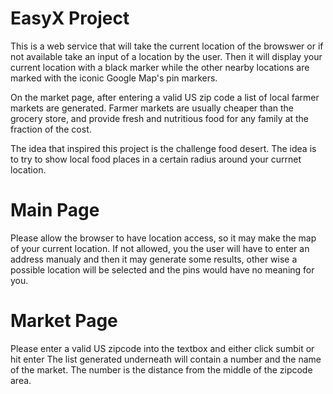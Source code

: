 # EasyX Project

This is a web service that will take the current location of the browswer or if not available take an input of a location by the user. Then it will display your current location with a black marker while the other nearby locations are marked with the iconic Google Map's pin markers. 

On the market page, after entering a valid US zip code a list of local farmer markets are generated. Farmer markets are usually cheaper than the grocery store, and provide fresh and nutritious food for any family at the fraction of the cost. 

The idea that inspired this project is the challenge food desert. The idea is to try to show local food places in a certain radius around your currnet location. 

# Main Page
Please allow the browser to have location access, so it may make the map of your current location. 
If not allowed, you the user will have to enter an address manualy and then it may generate some results, other wise a possible location will be selected and the pins would have no meaning for you. 

# Market Page
Please enter a valid US zipcode into the textbox and either click sumbit or hit enter
The list generated underneath will contain a number and the name of the market. The number is the distance from the middle of the zipcode area. 
